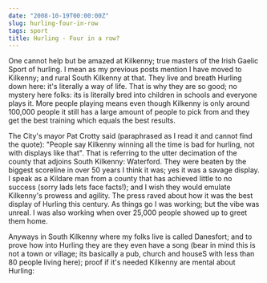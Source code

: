 ```yaml
---
date: "2008-10-19T00:00:00Z"
slug: hurling-four-in-row
tags: sport
title: Hurling - Four in a row?
---
```


One cannot help but be amazed at Kilkenny; true masters of the Irish
Gaelic Sport of hurling. I mean as my previous posts mention I have
moved to Kilkenny; and rural South Kilkenny at that. They live and
breath Hurling down here: it's literally a way of life. That is why they
are so good; no mystery here folks: its is literally bred into children
in schools and everyone plays it. More people playing means even though
Kilkenny is only around 100,000 people it still has a large amount of
people to pick from and they get the best training which equals the best
results.

The City's mayor Pat Crotty said (paraphrased as I read it and cannot
find the quote): "People say Kilkenny winning all the time is bad for
hurling, not with displays like that". That is referring to the utter
decimation of the county that adjoins South Kilkenny: Waterford. They
were beaten by the biggest scoreline in over 50 years I think it was;
yes it was a savage display. I speak as a Kildare man from a county that
has achieved little to no success (sorry lads lets face facts!); and I
wish they would emulate Kilkenny's prowess and agility. The press raved
about how it was the best display of Hurling this century. As things go
I was working; but the vibe was unreal. I was also working when over
25,000 people showed up to greet them home.

Anyways in South Kilkenny where my folks live is called Danesfort; and
to prove how into Hurling they are they even have a song (bear in mind
this is not a town or village; its basically a pub, church and houseS
with less than 80 people living here); proof if it's needed Kilkenny are
mental about Hurling:
